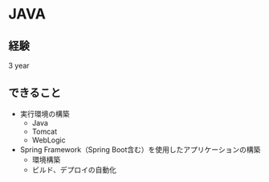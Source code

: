 # JAVA

## 経験

3 year

## できること

* 実行環境の構築
  * Java
  * Tomcat
  * WebLogic
* Spring Framework（Spring Boot含む）を使用したアプリケーションの構築
  * 環境構築
  * ビルド、デプロイの自動化
